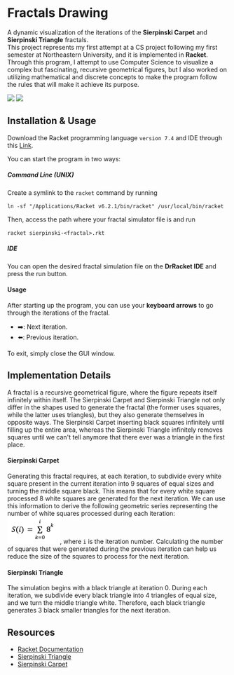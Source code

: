 # Fractals Drawing

A dynamic visualization of the iterations of the **Sierpinski Carpet** and **Sierpinski Triangle** fractals.\
This project represents my first attempt at a CS project following my first semester at Northeastern University, and it is implemented in **Racket**. Through this program, I attempt to use Computer Science to visualize a complex but fascinating, recursive geometrical figures, but I also worked on utilizing mathematical and discrete concepts to make the program follow the rules that will make it achieve its purpose.

<img src="https://media.giphy.com/media/fAsgcFO13fmtuCIvXW/giphy.gif" width="300">
<img src="https://media.giphy.com/media/0XwqzpZMeDneXKIOOB/giphy.gif" width="300">


## Installation & Usage
Download the Racket programming language `version 7.4` and IDE through this [Link](https://download.racket-lang.org).

You can start the program in two ways:
##### Command Line (UNIX)
Create a symlink to the `racket` command by running
```
ln -sf "/Applications/Racket v6.2.1/bin/racket" /usr/local/bin/racket
```
Then, access the path where your fractal simulator file is and run
```
racket sierpinski-<fractal>.rkt
```

##### IDE
You can open the desired fractal simulation file on the **DrRacket IDE** and press the run button.

#### Usage
After starting up the program, you can use your **keyboard arrows** to go through the iterations of the fractal.
* ➡️: Next iteration.
* ⬅️: Previous iteration.

To exit, simply close the GUI window.


## Implementation Details
A fractal is a recursive geometrical figure, where the figure repeats itself infinitely within itself. The Sierpinski Carpet and Sierpinski Triangle not only differ in the shapes used to generate the fractal (the former uses squares, while the latter uses triangles), but they also generate themselves in opposite ways. The Sierpinski Carpet inserting black squares infinitely until filling up the entire area, whereas the Sierpinski Triangle infinitely removes squares until we can't tell anymore that there ever was a triangle in the first place.

#### Sierpinski Carpet
Generating this fractal requires, at each iteration, to subdivide every white square present in the current iteration into 9 squares of equal sizes and turning the middle square black. This means that for every white square processed 8 white squares are generated for the next iteration. We can use this information to derive the following geometric series representing the number of white squares processed during each iteration: <img src="./img/Equation.png" width="120">, where `i` is the iteration number. Calculating the number of squares that were generated during the previous iteration can help us reduce the size of the squares to process for the next iteration.

#### Sierpinski Triangle
The simulation begins with a black triangle at iteration 0. During each iteration, we subdivide every black triangle into 4 triangles of equal size, and we turn the middle triangle white. Therefore, each black triangle generates 3 black smaller triangles for the next iteration.


## Resources
* [Racket Documentation](https://docs.racket-lang.org/guide/intro.html)
* [Sierpinski Triangle](https://en.wikipedia.org/wiki/Sierpiński_triangle)
* [Sierpinski Carpet](https://en.wikipedia.org/wiki/Sierpiński_carpet)
